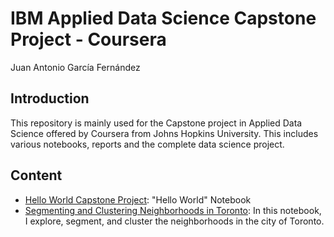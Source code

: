 # IBM Applied Data Science Capstone Project - Coursera
Juan Antonio García Fernández

## Introduction
This repository is mainly used for the Capstone project in Applied Data Science offered by Coursera from Johns Hopkins University.
This includes various notebooks, reports and the complete data science project.

## Content
* [Hello World Capstone Project](Hello%World%Capstone%Project.ipynb): "Hello World" Notebook
* [Segmenting and Clustering Neighborhoods in Toronto](Segmenting%and%Clustering%Neighborhoods%in%Toronto.ipynb): In this notebook, I explore, segment, and cluster the neighborhoods in the city of Toronto.
